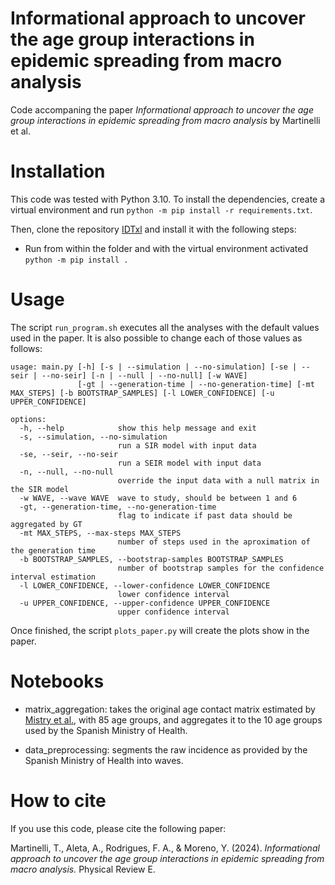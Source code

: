 # Informational approach to uncover the age group interactions in epidemic spreading from macro analysis

Code accompaning the paper *Informational approach to uncover the age group interactions in epidemic spreading from macro analysis* by Martinelli et al.

# Installation

This code was tested with Python 3.10. To install the dependencies, create a virtual environment and run `python -m pip install -r requirements.txt`. 

Then, clone the repository [IDTxl](https://github.com/pwollstadt/IDTxl) and install it with the following steps:

- Run from within the folder and with the virtual environment activated `python -m pip install .`

# Usage

The script `run_program.sh` executes all the analyses with the default values used in the paper. It is also possible to change each of those values as follows:

```commandline
usage: main.py [-h] [-s | --simulation | --no-simulation] [-se | --seir | --no-seir] [-n | --null | --no-null] [-w WAVE]
               [-gt | --generation-time | --no-generation-time] [-mt MAX_STEPS] [-b BOOTSTRAP_SAMPLES] [-l LOWER_CONFIDENCE] [-u UPPER_CONFIDENCE]

options:
  -h, --help            show this help message and exit
  -s, --simulation, --no-simulation
                        run a SIR model with input data
  -se, --seir, --no-seir
                        run a SEIR model with input data
  -n, --null, --no-null
                        override the input data with a null matrix in the SIR model
  -w WAVE, --wave WAVE  wave to study, should be between 1 and 6
  -gt, --generation-time, --no-generation-time
                        flag to indicate if past data should be aggregated by GT
  -mt MAX_STEPS, --max-steps MAX_STEPS
                        number of steps used in the aproximation of the generation time
  -b BOOTSTRAP_SAMPLES, --bootstrap-samples BOOTSTRAP_SAMPLES
                        number of bootstrap samples for the confidence interval estimation
  -l LOWER_CONFIDENCE, --lower-confidence LOWER_CONFIDENCE
                        lower confidence interval
  -u UPPER_CONFIDENCE, --upper-confidence UPPER_CONFIDENCE
                        upper confidence interval
```

Once finished, the script `plots_paper.py` will create the plots show in the paper.

# Notebooks

- matrix_aggregation: takes the original age contact matrix estimated by [Mistry et al.](https://doi.org/10.1038/s41467-020-20544-y), with 85 age groups, and aggregates it to the 10 age groups used by the Spanish Ministry of Health.

- data_preprocessing: segments the raw incidence as provided by the Spanish Ministry of Health into waves.


# How to cite

If you use this code, please cite the following paper:


Martinelli, T., Aleta, A., Rodrigues, F. A., & Moreno, Y. (2024). *Informational approach to uncover the age group interactions in epidemic spreading from macro analysis.* Physical Review E.
